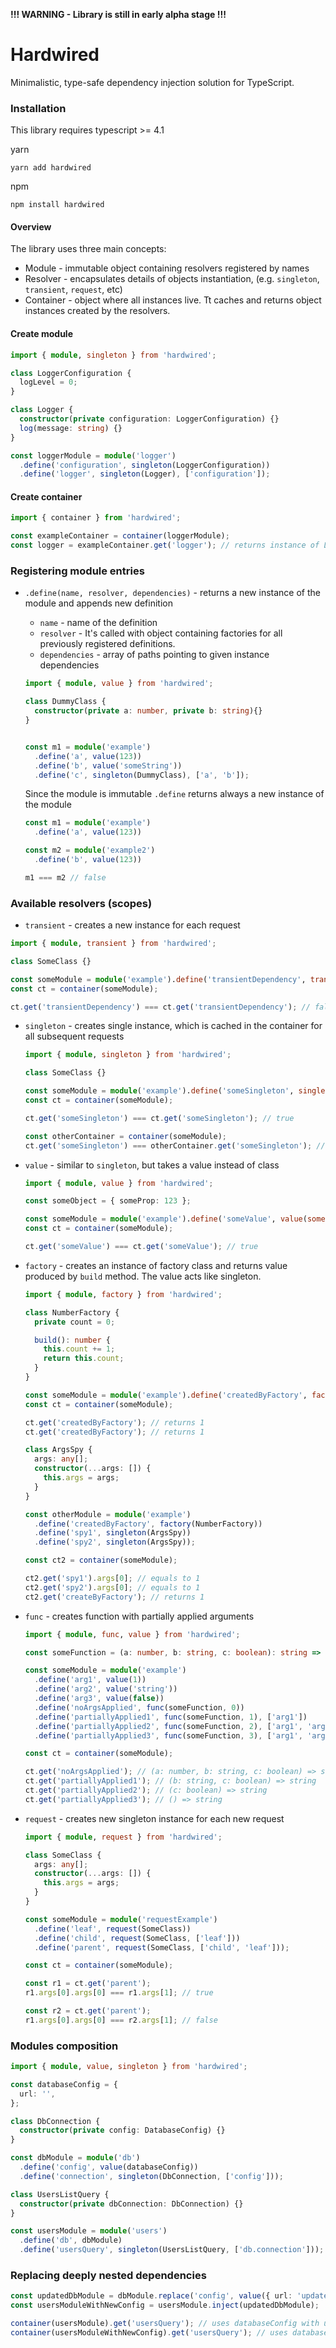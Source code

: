 **!!! WARNING - Library is still in early alpha stage !!!**

# Hardwired

Minimalistic, type-safe dependency injection solution for TypeScript.


### Installation

This library requires typescript >= 4.1

yarn

```
yarn add hardwired
```

npm

```
npm install hardwired
```

#### Overview

The library uses three main concepts:

- Module - immutable object containing resolvers registered by names
- Resolver - encapsulates details of objects instantiation, (e.g. `singleton`, `transient`, `request`, etc)
- Container - object where all instances live. Tt caches and returns object instances created by the resolvers.

#### Create module

```typescript
import { module, singleton } from 'hardwired';

class LoggerConfiguration {
  logLevel = 0;
}

class Logger {
  constructor(private configuration: LoggerConfiguration) {}
  log(message: string) {}
}

const loggerModule = module('logger')
  .define('configuration', singleton(LoggerConfiguration))
  .define('logger', singleton(Logger), ['configuration']);
```

#### Create container

```typescript
import { container } from 'hardwired';

const exampleContainer = container(loggerModule);
const logger = exampleContainer.get('logger'); // returns instance of Logger class
```

### Registering module entries

- `.define(name, resolver, dependencies)` - returns a new instance of the module and appends new definition

  - `name` - name of the definition
  - `resolver` -  It's called with object containing factories for all previously registered definitions.
  - `dependencies` - array of paths pointing to given instance dependencies 

  ```typescript
  import { module, value } from 'hardwired';

  class DummyClass {
    constructor(private a: number, private b: string){}
  }
  
  
  const m1 = module('example')
    .define('a', value(123))
    .define('b', value('someString'))
    .define('c', singleton(DummyClass), ['a', 'b']);
  ```
  
  Since the module is immutable `.define` returns always a new instance of the module

  ```typescript
  const m1 = module('example')
    .define('a', value(123))
  
  const m2 = module('example2')
    .define('b', value(123))
  
  m1 === m2 // false
  ```
  

### Available resolvers (scopes)

- `transient` - creates a new instance for each request

```typescript
import { module, transient } from 'hardwired';

class SomeClass {}

const someModule = module('example').define('transientDependency', transient(SomeClass));
const ct = container(someModule);

ct.get('transientDependency') === ct.get('transientDependency'); // false
```

- `singleton` - creates single instance, which is cached in the container for all subsequent requests

  ```typescript
  import { module, singleton } from 'hardwired';

  class SomeClass {}

  const someModule = module('example').define('someSingleton', singleton(SomeClass));
  const ct = container(someModule);

  ct.get('someSingleton') === ct.get('someSingleton'); // true

  const otherContainer = container(someModule);
  ct.get('someSingleton') === otherContainer.get('someSingleton'); // false
  ```

- `value` - similar to `singleton`, but takes a value instead of class

  ```typescript
  import { module, value } from 'hardwired';

  const someObject = { someProp: 123 };

  const someModule = module('example').define('someValue', value(someObject));
  const ct = container(someModule);

  ct.get('someValue') === ct.get('someValue'); // true
  ```

- `factory` - creates an instance of factory class and returns value produced by `build` method. The value acts like singleton.

  ```typescript
  import { module, factory } from 'hardwired';

  class NumberFactory {
    private count = 0;

    build(): number {
      this.count += 1;
      return this.count;
    }
  }

  const someModule = module('example').define('createdByFactory', factory(NumberFactory));
  const ct = container(someModule);

  ct.get('createdByFactory'); // returns 1
  ct.get('createdByFactory'); // returns 1

  class ArgsSpy {
    args: any[];
    constructor(...args: []) {
      this.args = args;
    }
  }

  const otherModule = module('example')
    .define('createdByFactory', factory(NumberFactory))
    .define('spy1', singleton(ArgsSpy))
    .define('spy2', singleton(ArgsSpy));

  const ct2 = container(someModule);

  ct2.get('spy1').args[0]; // equals to 1
  ct2.get('spy2').args[0]; // equals to 1
  ct2.get('createByFactory'); // returns 1
  ```

- `func` - creates function with partially applied arguments

  ```typescript
  import { module, func, value } from 'hardwired';

  const someFunction = (a: number, b: string, c: boolean): string => 'example';

  const someModule = module('example')
    .define('arg1', value(1))
    .define('arg2', value('string'))
    .define('arg3', value(false))
    .define('noArgsApplied', func(someFunction, 0))
    .define('partiallyApplied1', func(someFunction, 1), ['arg1'])
    .define('partiallyApplied2', func(someFunction, 2), ['arg1', 'arg2'])
    .define('partiallyApplied3', func(someFunction, 3), ['arg1', 'arg2', 'arg3']);

  const ct = container(someModule);

  ct.get('noArgsApplied'); // (a: number, b: string, c: boolean) => string
  ct.get('partiallyApplied1'); // (b: string, c: boolean) => string
  ct.get('partiallyApplied2'); // (c: boolean) => string
  ct.get('partiallyApplied3'); // () => string
  ```

- `request` - creates new singleton instance for each new request

  ```typescript
  import { module, request } from 'hardwired';

  class SomeClass {
    args: any[];
    constructor(...args: []) {
      this.args = args;
    }
  }

  const someModule = module('requestExample')
    .define('leaf', request(SomeClass))
    .define('child', request(SomeClass, ['leaf']))
    .define('parent', request(SomeClass, ['child', 'leaf']));

  const ct = container(someModule);

  const r1 = ct.get('parent');
  r1.args[0].args[0] === r1.args[1]; // true

  const r2 = ct.get('parent');
  r1.args[0].args[0] === r2.args[1]; // false
  ```

### Modules composition

```typescript
import { module, value, singleton } from 'hardwired';

const databaseConfig = {
  url: '',
};

class DbConnection {
  constructor(private config: DatabaseConfig) {}
}

const dbModule = module('db')
  .define('config', value(databaseConfig))
  .define('connection', singleton(DbConnection, ['config']));

class UsersListQuery {
  constructor(private dbConnection: DbConnection) {}
}

const usersModule = module('users')
  .define('db', dbModule)
  .define('usersQuery', singleton(UsersListQuery, ['db.connection']));
```

### Replacing deeply nested dependencies

```typescript
const updatedDbModule = dbModule.replace('config', value({ url: 'updated' }));
const usersModuleWithNewConfig = usersModule.inject(updatedDbModule);

container(usersModule).get('usersQuery'); // uses databaseConfig with url equal to ''
container(usersModuleWithNewConfig).get('usersQuery'); // uses databaseConfig with url equal to 'updated'
```
